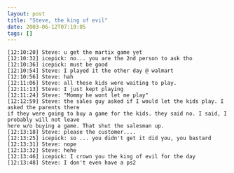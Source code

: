```yaml
---
layout: post
title: "Steve, the king of evil"
date: 2003-06-12T07:19:05
tags: []
---
```


    [12:10:20] Steve: u get the martix game yet
    [12:10:32] icepick: no... you are the 2nd person to ask tho
    [12:10:36] icepick: must be good
    [12:10:54] Steve: I played it the other day @ walmart
    [12:10:56] Steve: hah
    [12:11:06] Steve: all these kids were waiting to play.
    [12:11:13] Steve: I just kept playing
    [12:11:24] Steve: "Mommy he wont let me play"
    [12:12:59] Steve: the sales guy asked if I would let the kids play. I asked the parents there
    if they were going to buy a game for the kids. they said no. I said, I probably will not leave
    here w/o buying a game. That shut the salesman up.
    [12:13:18] Steve: please the customer....
    [12:13:25] icepick: so ... you didn't get it did you, you bastard
    [12:13:31] Steve: nope
    [12:13:32] Steve: hehe
    [12:13:46] icepick: I crown you the king of evil for the day
    [12:13:48] Steve: I don't even have a ps2
    


